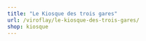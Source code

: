 ```yaml
---
title: "Le Kiosque des trois gares"
url: /viroflay/le-kiosque-des-trois-gares/
shop: kiosque
---
```

